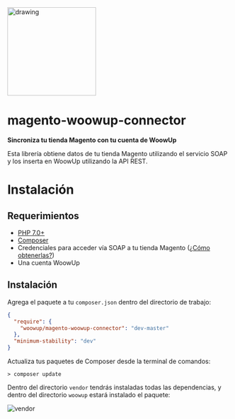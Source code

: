 <img src="https://admin.woowup.com/themes/woowup/img/web/logo.png" alt="drawing" width="200"/>

# magento-woowup-connector
**Sincroniza tu tienda Magento con tu cuenta de WoowUp**

Esta librería obtiene datos de tu tienda Magento utilizando el servicio SOAP y los inserta en WoowUp utilizando la API REST.

# Instalación

## Requerimientos

* [PHP 7.0+](https://www.php.net/manual/en/install.php)
* [Composer](http://getcomposer.org/)
* Credenciales para acceder vía SOAP a tu tienda Magento ([¿Cómo obtenerlas?](https://docs.woowup.com/magento/magento-connect-account))
* Una cuenta WoowUp

## Instalación

Agrega el paquete a tu `composer.json` dentro del directorio de trabajo:
```json
{
  "require": {
    "woowup/magento-woowup-connector": "dev-master"
  },
  "minimum-stability": "dev"
}

```

Actualiza tus paquetes de Composer desde la terminal de comandos:

```
> composer update
```

Dentro del directorio `vendor` tendrás instaladas todas las dependencias, y dentro del directorio `woowup` estará instalado el paquete:

![vendor](https://i.imgur.com/LztT4kT.png)
